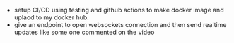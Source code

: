 - setup CI/CD using testing and github actions to make docker image and uplaod to my docker hub.
- give an endpoint to open websockets connection and then send realtime updates like some one commented on the video
